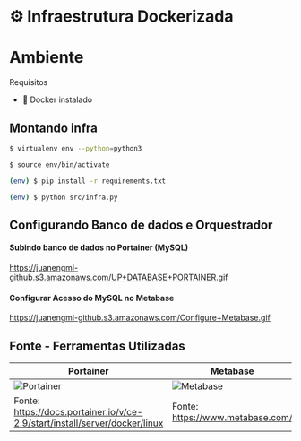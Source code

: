 # ⚙️ Infraestrutura Dockerizada 

# Ambiente 

Requisitos

- 🐳 Docker instalado


## Montando infra 
``` bash
$ virtualenv env --python=python3

$ source env/bin/activate  

(env) $ pip install -r requirements.txt 

(env) $ python src/infra.py 

```
## Configurando Banco de dados e Orquestrador 

#### Subindo banco de dados no Portainer (MySQL)


https://juanengml-github.s3.amazonaws.com/UP+DATABASE+PORTAINER.gif



#### Configurar Acesso do MySQL no Metabase 

https://juanengml-github.s3.amazonaws.com/Configure+Metabase.gif




## Fonte - Ferramentas Utilizadas 


| Portainer  | Metabase |  
|----------|-------|
| ![Portainer](https://media-exp1.licdn.com/dms/image/C5112AQFrlut0AkEykw/article-inline_image-shrink_1000_1488/0/1541068458082?e=1642032000&v=beta&t=qQnplESdqvDpNccgiCBFI6ueUU8Zq4PPfiaWKxkBMXM) | ![Metabase](https://www.metabase.com/images/posts/metabase-0.40/editing-dashboard.gif)
  | Fonte: https://docs.portainer.io/v/ce-2.9/start/install/server/docker/linux      | Fonte: https://www.metabase.com/           

